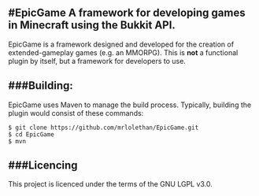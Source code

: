 #EpicGame
 A framework for developing games in Minecraft using the Bukkit API.
----------

EpicGame is a framework designed and developed for the creation of extended-gameplay games (e.g. an MMORPG). This is **not** a functional plugin by itself, but a framework for developers to use.

###Building:
----------
EpicGame uses Maven to manage the build process. Typically, building the plugin would consist of these commands:

```
$ git clone https://github.com/mrlolethan/EpicGame.git
$ cd EpicGame
$ mvn
```

###Licencing
----------
This project is licenced under the terms of the GNU LGPL v3.0.